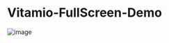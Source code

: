 # Vitamio-FullScreen-Demo
![image](https://github.com/yaochangliang159/ChoosePicture/raw/master/ScreenShots/vitamio_fullscreen_demo_gif.gif)
